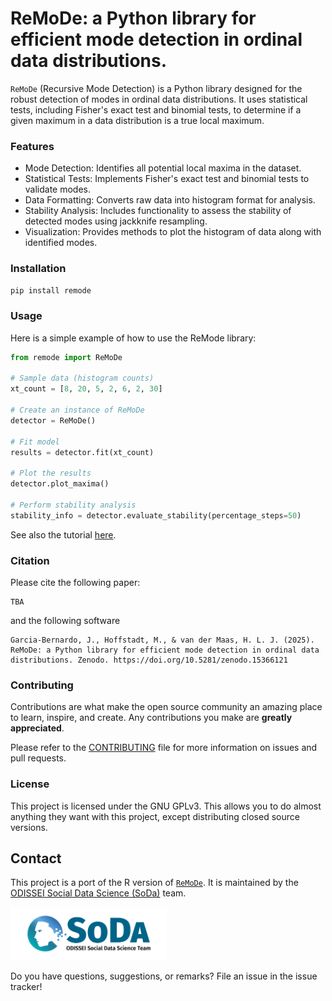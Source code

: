 # ReMoDe: a Python library for efficient mode detection in ordinal data distributions.

`ReMoDe` (Recursive Mode Detection) is a Python library designed for the robust detection of modes in ordinal data distributions. It uses statistical tests, including Fisher's exact test and binomial tests, to determine if a given maximum in a data distribution is a true local maximum.

### Features
- Mode Detection: Identifies all potential local maxima in the dataset.
- Statistical Tests: Implements Fisher's exact test and binomial tests to validate modes.
- Data Formatting: Converts raw data into histogram format for analysis.
- Stability Analysis: Includes functionality to assess the stability of detected modes using jackknife resampling.
- Visualization: Provides methods to plot the histogram of data along with identified modes.

### Installation

```bash
pip install remode
```

### Usage

Here is a simple example of how to use the ReMode library:

```python
from remode import ReMoDe

# Sample data (histogram counts)
xt_count = [8, 20, 5, 2, 6, 2, 30]

# Create an instance of ReMoDe
detector = ReMoDe()

# Fit model
results = detector.fit(xt_count)

# Plot the results
detector.plot_maxima()

# Perform stability analysis
stability_info = detector.evaluate_stability(percentage_steps=50)

```

See also the tutorial [here](https://github.com/sodascience/remode/blob/main/tutorial.ipynb).

### Citation

Please cite the following paper:
```
TBA
```
and the following software
```
Garcia-Bernardo, J., Hoffstadt, M., & van der Maas, H. L. J. (2025). ReMoDe: a Python library for efficient mode detection in ordinal data distributions. Zenodo. https://doi.org/10.5281/zenodo.15366121
```

### Contributing

Contributions are what make the open source community an amazing place
to learn, inspire, and create. Any contributions you make are **greatly
appreciated**.

Please refer to the
[CONTRIBUTING](https://github.com/sodascience/remode/blob/main/CONTRIBUTING.md)
file for more information on issues and pull requests.


### License

This project is licensed under the GNU GPLv3. This allows you to do almost anything they want with this project, except distributing closed source versions. 


## Contact

This project is a port of the R version of [`ReMoDe`](https://github.com/hvdmaas/remode). It is maintained by the [ODISSEI Social Data
Science (SoDa)](https://odissei-data.nl/nl/soda/) team.

<img src="soda_logo.png" alt="SoDa logo" width="250px"/>

Do you have questions, suggestions, or remarks? File an issue in the issue
tracker!
